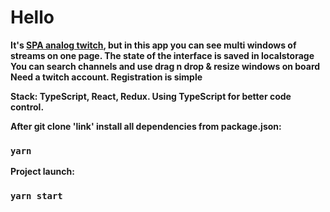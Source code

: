 # Hello

<b>It's <a href="https://multi-twitch-app.vercel.app/">SPA analog twitch</a>, but in this app you can see multi windows of streams on one page. The state of the interface is saved in localstorage<br/>
You can search channels and use drag n drop & resize windows on board<br/>
Need a twitch account. Registration is simple <br/>

<b>Stack:</b> TypeScript, React, Redux. Using TypeScript for better code control.


After git clone 'link' install all dependencies from package.json:
### `yarn`
Project launch:
### `yarn start`
